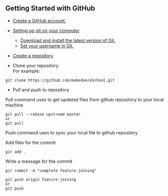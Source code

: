 ## Getting Started with GitHub
* [Create a GitHub account.](https://github.com/)
* [Setting up git on your computer](https://docs.github.com/en/free-pro-team@latest/github/getting-started-with-github/set-up-git)

    * [Download and install the latest version of Git.](https://git-scm.com/downloads)  
    * [Set your username in Git.](https://docs.github.com/en/free-pro-team@latest/github/using-git/setting-your-username-in-git)  

* [Create a repository](https://docs.github.com/en/free-pro-team@latest/github/getting-started-with-github/create-a-repo)

* Clone your repository    
For example:  
```github
git clone https://github.com/mahedee/eSchool.git
```

* Pull and push to repository

Pull command uses to get updated files from github repository to your local machine 
```github
git pull --rebase upstream master
or 
git pull
```

Push command uses to sync your local file to github repository

Add files for the commit 
```github
git add .
```
Write a message for the commit
```github
git commit -m "complete feature-joining"
```
```github
git push origin feature-joining
or 
git push
```
